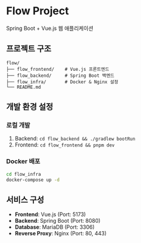 # Flow Project

Spring Boot + Vue.js 웹 애플리케이션

## 프로젝트 구조

```
flow/
├── flow_frontend/    # Vue.js 프론트엔드
├── flow_backend/     # Spring Boot 백엔드
├── flow_infra/       # Docker & Nginx 설정
└── README.md
```

## 개발 환경 설정

### 로컬 개발
1. Backend: `cd flow_backend && ./gradlew bootRun`
2. Frontend: `cd flow_frontend && pnpm dev`

### Docker 배포
```bash
cd flow_infra
docker-compose up -d
```

## 서비스 구성
- **Frontend**: Vue.js (Port: 5173)
- **Backend**: Spring Boot (Port: 8080)
- **Database**: MariaDB (Port: 3306)
- **Reverse Proxy**: Nginx (Port: 80, 443)